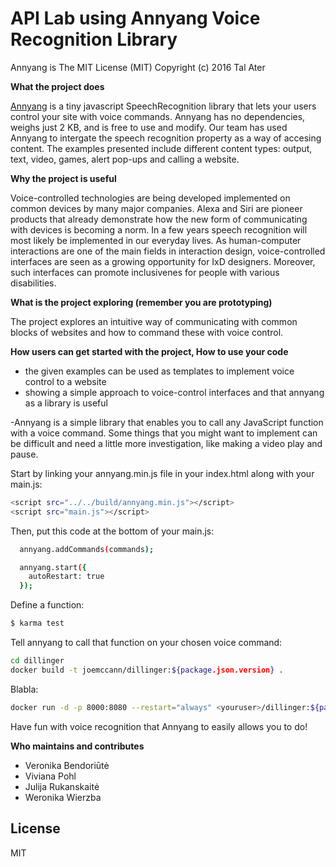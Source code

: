 # API Lab using Annyang Voice Recognition Library


Annyang is The MIT License (MIT)
Copyright (c) 2016 Tal Ater

**What the project does**

[Annyang] is a tiny javascript SpeechRecognition library that lets your users control your site with voice commands. Annyang has no dependencies, weighs just 2 KB, and is free to use and modify. 
Our team has used Annyang to intergate the speech recognition property as a way of accesing content. The examples presented include different content types: output, text, video, games, alert pop-ups and calling a website.



**Why the project is useful**

Voice-controlled technologies are being developed implemented on common devices by many major companies. Alexa and Siri are pioneer products that already demonstrate how the new form of communicating with devices is becoming a norm. In a few years speech recognition will most likely be implemented in our everyday lives. As human-computer interactions are one of the main fields in interaction design, voice-controlled interfaces are seen as a growing opportunity for IxD designers. Moreover, such interfaces can promote inclusivenes for people with various disabilities.



**What is the project exploring (remember you are prototyping)**

The project explores an intuitive way of communicating with common blocks of websites and how to command these with voice control.



**How users can get started with the project, How to use your code**

  - the given examples can be used as templates to implement voice control to a website
  - showing a simple approach to voice-control interfaces and that annyang as a library is useful
  
  -Annyang is a simple library that enables you to call any JavaScript function with a voice command. Some things that you might want to implement can be difficult and need a little more investigation, like making a video play and pause.
  
Start by linking your annyang.min.js file in your index.html along with your main.js:
```sh
<script src="../../build/annyang.min.js"></script>
<script src="main.js"></script>
```

Then, put this code at the bottom of your main.js:
```sh
  annyang.addCommands(commands);

  annyang.start({
    autoRestart: true
  });

```

Define a function:
```sh
$ karma test
```

Tell annyang to call that function on your chosen voice command:
```sh
cd dillinger
docker build -t joemccann/dillinger:${package.json.version} .
```
Blabla:

```sh
docker run -d -p 8000:8080 --restart="always" <youruser>/dillinger:${package.json.version}
```

Have fun with voice recognition that Annyang to easily allows you to do!

**Who maintains and contributes**

  - Veronika Bendoriūtė
  - Viviana Pohl
  - Julija Rukanskaitė
  - Weronika Wierzba

License
----

MIT

   [Annyang]: <https://www.talater.com/annyang/>
